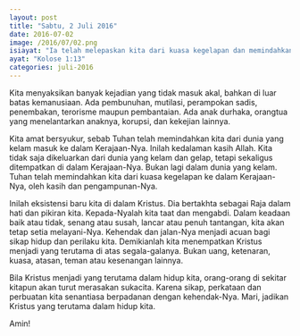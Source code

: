 ```yaml
---
layout: post
title: "Sabtu, 2 Juli 2016"
date: 2016-07-02
image: /2016/07/02.png
isiayat: "Ia telah melepaskan kita dari kuasa kegelapan dan memindahkan kita ke dalam Kerajaan Anak-Nya yang kekasih;"
ayat: "Kolose 1:13"
categories: juli-2016
---
```


Kita menyaksikan banyak kejadian yang tidak masuk akal, bahkan di luar batas kemanusiaan. Ada pembunuhan, mutilasi, perampokan sadis, penembakan, terorisme maupun pembantaian. Ada anak durhaka, orangtua yang menelantarkan anaknya, korupsi, dan kekejian lainnya.

Kita amat bersyukur, sebab Tuhan telah memindahkan kita dari dunia yang kelam masuk ke dalam Kerajaan-Nya. Inilah kedalaman kasih Allah. Kita tidak saja dikeluarkan dari dunia yang kelam dan gelap, tetapi sekaligus ditempatkan di dalam Kerajaan-Nya. Bukan lagi dalam dunia yang kelam. Tuhan telah memindahkan kita dari kuasa kegelapan ke dalam Kerajaan-Nya, oleh kasih dan pengampunan-Nya.

Inilah eksistensi baru kita di dalam Kristus. Dia bertakhta sebagai Raja dalam hati dan pikiran kita. Kepada-Nyalah kita taat dan mengabdi. Dalam keadaan baik atau tidak, senang atau susah, lancar atau penuh tantangan, kita akan tetap setia melayani-Nya. Kehendak dan jalan-Nya menjadi acuan bagi sikap hidup dan perilaku kita. Demikianlah kita menempatkan Kristus menjadi yang terutama di atas segala-galanya. Bukan uang, ketenaran, kuasa, atasan, teman atau kesenangan lainnya.

Bila Kristus menjadi yang terutama dalam hidup kita, orang-orang di sekitar kitapun akan turut merasakan sukacita. Karena sikap, perkataan dan perbuatan kita senantiasa berpadanan dengan kehendak-Nya. Mari, jadikan Kristus yang terutama dalam hidup kita.

Amin!